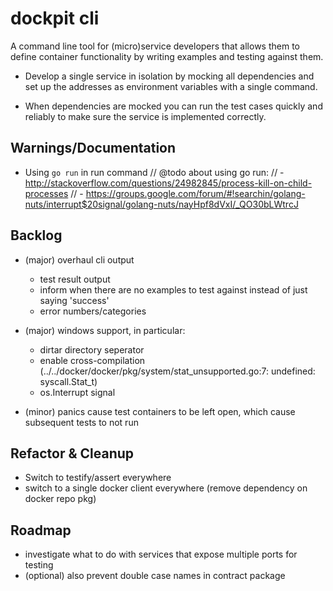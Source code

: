 dockpit cli
===========
A command line tool for (micro)service developers that allows them to define container functionality by writing examples and testing against them.

- Develop a single service in isolation by mocking all dependencies and set up the addresses as environment variables with a single command.

- When dependencies are mocked you can run the test cases quickly and reliably to make sure the service is implemented correctly.

## Warnings/Documentation
- Using `go run` in run command
	// @todo about using go run:
	// - http://stackoverflow.com/questions/24982845/process-kill-on-child-processes
	// - https://groups.google.com/forum/#!searchin/golang-nuts/interrupt$20signal/golang-nuts/nayHpf8dVxI/_QO30bLWtrcJ

## Backlog
- (major) overhaul cli output
	* test result output
	* inform when there are no examples to test against instead of just saying 'success'
	* error numbers/categories
- (major) windows support, in particular:
	* dirtar directory seperator
	* enable cross-compilation (../../docker/docker/pkg/system/stat_unsupported.go:7: undefined: syscall.Stat_t)
	* os.Interrupt signal

- (minor) panics cause test containers to be left open, which cause subsequent tests to not run
## Refactor & Cleanup
- Switch to testify/assert everywhere
- switch to a single docker client everywhere (remove dependency on docker repo pkg)


## Roadmap
- investigate what to do with services that expose multiple ports for testing
- (optional) also prevent double case names in contract package